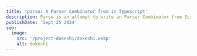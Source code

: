 ```yaml
---
title: 'parso: A Parser Combinator from in Typescript'
description: Parso is an attempt to write an Parser Combinator from Scratch in Typescript and Effect.ts
publishDate: 'Sept 25 2024'
seo:
  image:
    src: '/project-dokeshi/dokeshi.webp'
    alt: dokeshi
---
```

